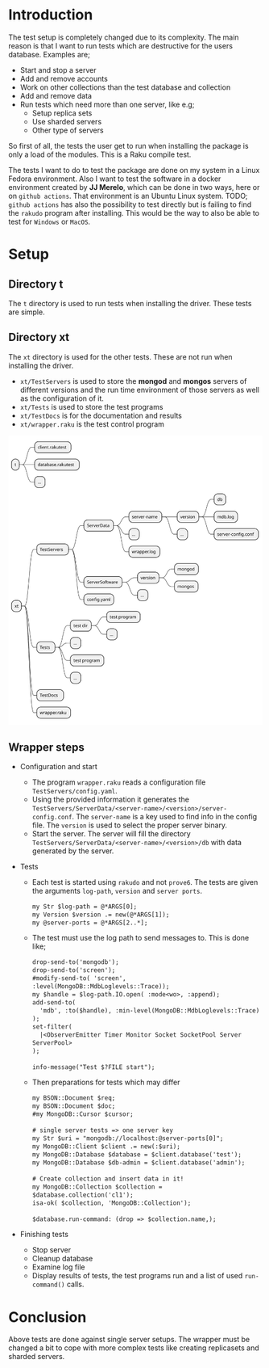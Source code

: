 # Introduction

The test setup is completely changed due to its complexity. The main reason is that I want to run tests which are destructive for the users database. Examples are;
* Start and stop a server
* Add and remove accounts
* Work on other collections than the test database and collection
* Add and remove data
* Run tests which need more than one server, like e.g;
  * Setup replica sets
  * Use sharded servers
  * Other type of servers

So first of all, the tests the user get to run when installing the package is only a load of the modules. This is a Raku compile test.

The tests I want to do to test the package are done on my system in a Linux Fedora environment. Also I want to test the software in a docker environment created by **JJ Merelo**, which can be done in two ways, here or on `github actions`. That environment is an Ubuntu Linux system.
TODO; `github actions` has also the possibility to test directly but is failing to find the `rakudo` program after installing. This would be the way to also be able to test for `Windows` or `MacOS`.

# Setup

## Directory **t**
The `t` directory is used to run tests when installing the driver. These tests are simple.

## Directory **xt**
The `xt` directory is used for the other tests. These are not run when installing the driver.

* `xt/TestServers` is used to store the **mongod** and **mongos** servers of different versions and the run time environment of those servers as well as the configuration of it.
* `xt/Tests` is used to store the test programs
* `xt/TestDocs` is for the documentation and results
* `xt/wrapper.raku` is the test control program

![file system](file-system.svg)

## Wrapper steps
* Configuration and start
  * The program `wrapper.raku` reads a configuration file `TestServers/config.yaml`.
  * Using the provided information it generates the `TestServers/ServerData/<server-name>/<version>/server-config.conf`. The `server-name` is a key used to find info in the config file. The `version` is used to select the proper server binary.
  * Start the server. The server will fill the directory `TestServers/ServerData/<server-name>/<version>/db` with data generated by the server.

* Tests
  * Each test is started using `rakudo` and not `prove6`. The tests are given the arguments `log-path`, `version` and `server ports`.
      ```
      my Str $log-path = @*ARGS[0];
      my Version $version .= new(@*ARGS[1]);
      my @server-ports = @*ARGS[2..*];
      ```
  * The test must use the log path to send messages to. This is done like;
      ```
      drop-send-to('mongodb');
      drop-send-to('screen');
      #modify-send-to( 'screen', :level(MongoDB::MdbLoglevels::Trace));
      my $handle = $log-path.IO.open( :mode<wo>, :append);
      add-send-to(
        'mdb', :to($handle), :min-level(MongoDB::MdbLoglevels::Trace)
      );
      set-filter(
        |<ObserverEmitter Timer Monitor Socket SocketPool Server ServerPool>
      );

      info-message("Test $?FILE start");
      ```
  * Then preparations for tests which may differ
      ```
      my BSON::Document $req;
      my BSON::Document $doc;
      #my MongoDB::Cursor $cursor;

      # single server tests => one server key
      my Str $uri = "mongodb://localhost:@server-ports[0]";
      my MongoDB::Client $client .= new(:$uri);
      my MongoDB::Database $database = $client.database('test');
      my MongoDB::Database $db-admin = $client.database('admin');

      # Create collection and insert data in it!
      my MongoDB::Collection $collection = $database.collection('cl1');
      isa-ok( $collection, 'MongoDB::Collection');

      $database.run-command: (drop => $collection.name,);
      ```

* Finishing tests
  * Stop server
  * Cleanup database
  * Examine log file
  * Display results of tests, the test programs run and a list of used `run-command()` calls.


# Conclusion

Above tests are done against single server setups. The wrapper must be changed a bit to cope with more complex tests like creating replicasets and sharded servers.
